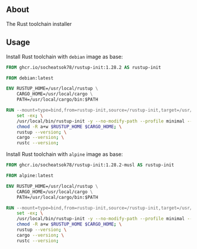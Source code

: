## About

The Rust toolchain installer

## Usage

Install Rust toolchain with `debian` image as base:
```Dockerfile
FROM ghcr.io/socheatsok78/rustup-init:1.28.2 AS rustup-init

FROM debian:latest

ENV RUSTUP_HOME=/usr/local/rustup \
    CARGO_HOME=/usr/local/cargo \
    PATH=/usr/local/cargo/bin:$PATH

RUN --mount=type=bind,from=rustup-init,source=/rustup-init,target=/usr/local/bin/rustup-init \
    set -ex; \
    /usr/local/bin/rustup-init -y --no-modify-path --profile minimal --default-toolchain stable; \
    chmod -R a+w $RUSTUP_HOME $CARGO_HOME; \
    rustup --version; \
    cargo --version; \
    rustc --version;
```

Install Rust toolchain with `alpine` image as base:
```Dockerfile
FROM ghcr.io/socheatsok78/rustup-init:1.28.2-musl AS rustup-init

FROM alpine:latest

ENV RUSTUP_HOME=/usr/local/rustup \
    CARGO_HOME=/usr/local/cargo \
    PATH=/usr/local/cargo/bin:$PATH 

RUN --mount=type=bind,from=rustup-init,source=/rustup-init,target=/usr/local/bin/rustup-init \
    set -ex; \
    /usr/local/bin/rustup-init -y --no-modify-path --profile minimal --default-toolchain stable; \
    chmod -R a+w $RUSTUP_HOME $CARGO_HOME; \
    rustup --version; \
    cargo --version; \
    rustc --version;
```
